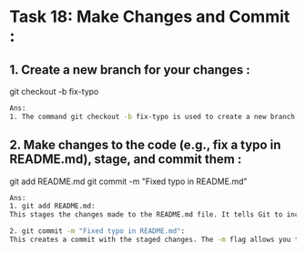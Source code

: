 # **Task 18: Make Changes and Commit :**
## **1. Create a new branch for your changes :**
git checkout -b fix-typo
```bash
Ans:
1. The command git checkout -b fix-typo is used to create a new branch named fix-typo and switch to it immediately.
```
## **2. Make changes to the code (e.g., fix a typo in README.md), stage, and commit them :**
git add README.md
git commit -m "Fixed typo in README.md"
```bash
Ans:
1. git add README.md:
This stages the changes made to the README.md file. It tells Git to include this file in the next commit.

2. git commit -m "Fixed typo in README.md":
This creates a commit with the staged changes. The -m flag allows you to include a commit message directly, in this case, "Fixed typo in README.md."
```
